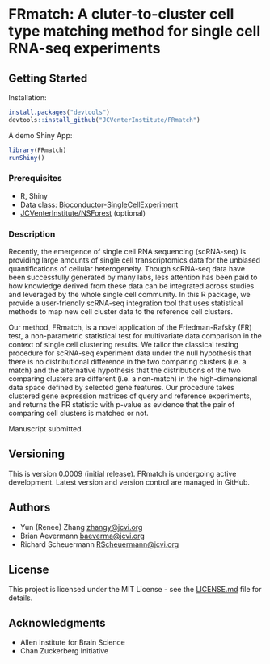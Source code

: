# FRmatch: A cluter-to-cluster cell type matching method for single cell RNA-seq experiments

## Getting Started

Installation:
```R
install.packages("devtools")
devtools::install_github("JCVenterInstitute/FRmatch")
```

A demo Shiny App:
```R
library(FRmatch)
runShiny()
```

### Prerequisites

* R, Shiny
* Data class: [Bioconductor-SingleCellExperiment](https://bioconductor.org/packages/release/bioc/html/SingleCellExperiment.html)
* [JCVenterInstitute/NSForest](https://github.com/JCVenterInstitute/NSForest) (optional)


### Description

Recently, the emergence of single cell RNA sequencing (scRNA-seq) is providing large amounts of single cell transcriptomics data for the unbiased quantifications of cellular heterogeneity. Though scRNA-seq data have been successfully generated by many labs, less attention has been paid to how knowledge derived from these data can be integrated across studies and leveraged by the whole single cell community.  In this R package, we provide a user-friendly scRNA-seq integration tool that uses statistical methods to map new cell cluster data to the reference cell clusters.

Our method, FRmatch, is a novel application of the Friedman-Rafsky (FR) test, a non-parametric statistical test for multivariate data comparison in the context of single cell clustering results. We tailor the classical testing procedure for scRNA-seq experiment data under the null hypothesis that there is no distributional difference in the two comparing clusters (i.e. a match) and the alternative hypothesis that the distributions of the two comparing clusters are different (i.e. a non-match) in the high-dimensional data space defined by selected gene features. Our procedure takes clustered gene expression matrices of query and reference experiments, and returns the FR statistic with p-value as evidence that the pair of comparing cell clusters is matched or not. 

[](vignettes/FRmatch-scheme-v2.png)

Manuscript submitted.

## Versioning

This is version 0.0009 (initial release). 
FRmatch is undergoing active development. Latest version and version control are managed in GitHub.

## Authors

* Yun (Renee) Zhang zhangy@jcvi.org
* Brian Aevermann baeverma@jcvi.org
* Richard Scheuermann RScheuermann@jcvi.org


## License

This project is licensed under the MIT License - see the [LICENSE.md](LICENSE.md) file for details.

## Acknowledgments

* Allen Institute for Brain Science
* Chan Zuckerberg Initiative 


